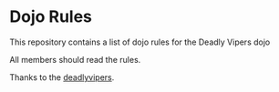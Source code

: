 Dojo Rules
==========

This repository contains a list of dojo rules for the Deadly Vipers dojo

All members should read the rules.

Thanks to the [deadlyvipers]("https://github.com/deadlyvipers").
